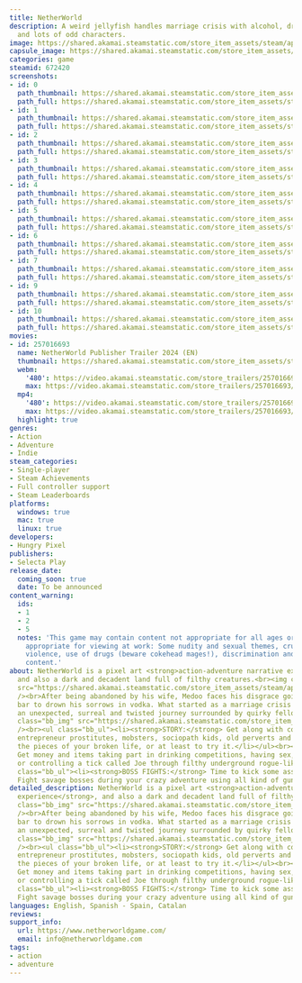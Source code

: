 ```yaml
---
title: NetherWorld
description: A weird jellyfish handles marriage crisis with alcohol, drugs, sex, blows
  and lots of odd characters.
image: https://shared.akamai.steamstatic.com/store_item_assets/steam/apps/672420/header.jpg?t=1732042826
capsule_image: https://shared.akamai.steamstatic.com/store_item_assets/steam/apps/672420/capsule_231x87.jpg?t=1732042826
categories: game
steamid: 672420
screenshots:
- id: 0
  path_thumbnail: https://shared.akamai.steamstatic.com/store_item_assets/steam/apps/672420/ss_995516d1b949882e407641ccbd1e4bde1a004b36.600x338.jpg?t=1732042826
  path_full: https://shared.akamai.steamstatic.com/store_item_assets/steam/apps/672420/ss_995516d1b949882e407641ccbd1e4bde1a004b36.1920x1080.jpg?t=1732042826
- id: 1
  path_thumbnail: https://shared.akamai.steamstatic.com/store_item_assets/steam/apps/672420/ss_f11f135d8410ff4e858d31703a529178e5400212.600x338.jpg?t=1732042826
  path_full: https://shared.akamai.steamstatic.com/store_item_assets/steam/apps/672420/ss_f11f135d8410ff4e858d31703a529178e5400212.1920x1080.jpg?t=1732042826
- id: 2
  path_thumbnail: https://shared.akamai.steamstatic.com/store_item_assets/steam/apps/672420/ss_812053e06c5cca89bc6e59fd7970173b12ae6196.600x338.jpg?t=1732042826
  path_full: https://shared.akamai.steamstatic.com/store_item_assets/steam/apps/672420/ss_812053e06c5cca89bc6e59fd7970173b12ae6196.1920x1080.jpg?t=1732042826
- id: 3
  path_thumbnail: https://shared.akamai.steamstatic.com/store_item_assets/steam/apps/672420/ss_ca2836a488a5a3a9e0fe75a1af6ec6ff085a0d42.600x338.jpg?t=1732042826
  path_full: https://shared.akamai.steamstatic.com/store_item_assets/steam/apps/672420/ss_ca2836a488a5a3a9e0fe75a1af6ec6ff085a0d42.1920x1080.jpg?t=1732042826
- id: 4
  path_thumbnail: https://shared.akamai.steamstatic.com/store_item_assets/steam/apps/672420/ss_0d499bc48d5864610e9b201e4f54c35323eb1d75.600x338.jpg?t=1732042826
  path_full: https://shared.akamai.steamstatic.com/store_item_assets/steam/apps/672420/ss_0d499bc48d5864610e9b201e4f54c35323eb1d75.1920x1080.jpg?t=1732042826
- id: 5
  path_thumbnail: https://shared.akamai.steamstatic.com/store_item_assets/steam/apps/672420/ss_e90aa1e4104c1ac329a3bd7b0efd0dc1c3c2f498.600x338.jpg?t=1732042826
  path_full: https://shared.akamai.steamstatic.com/store_item_assets/steam/apps/672420/ss_e90aa1e4104c1ac329a3bd7b0efd0dc1c3c2f498.1920x1080.jpg?t=1732042826
- id: 6
  path_thumbnail: https://shared.akamai.steamstatic.com/store_item_assets/steam/apps/672420/ss_2b21f16d3139a6e20bdc110699f3db56c314dd88.600x338.jpg?t=1732042826
  path_full: https://shared.akamai.steamstatic.com/store_item_assets/steam/apps/672420/ss_2b21f16d3139a6e20bdc110699f3db56c314dd88.1920x1080.jpg?t=1732042826
- id: 7
  path_thumbnail: https://shared.akamai.steamstatic.com/store_item_assets/steam/apps/672420/ss_3e54a64b861ad89f34ab6f6ca68c5ae4c208f425.600x338.jpg?t=1732042826
  path_full: https://shared.akamai.steamstatic.com/store_item_assets/steam/apps/672420/ss_3e54a64b861ad89f34ab6f6ca68c5ae4c208f425.1920x1080.jpg?t=1732042826
- id: 9
  path_thumbnail: https://shared.akamai.steamstatic.com/store_item_assets/steam/apps/672420/ss_3e9afd7f0c30dbccfe70c0c0cb60069c3925b8e6.600x338.jpg?t=1732042826
  path_full: https://shared.akamai.steamstatic.com/store_item_assets/steam/apps/672420/ss_3e9afd7f0c30dbccfe70c0c0cb60069c3925b8e6.1920x1080.jpg?t=1732042826
- id: 10
  path_thumbnail: https://shared.akamai.steamstatic.com/store_item_assets/steam/apps/672420/ss_90f8c10ae005f82dcb8da6282a16921ad4736587.600x338.jpg?t=1732042826
  path_full: https://shared.akamai.steamstatic.com/store_item_assets/steam/apps/672420/ss_90f8c10ae005f82dcb8da6282a16921ad4736587.1920x1080.jpg?t=1732042826
movies:
- id: 257016693
  name: NetherWorld Publisher Trailer 2024 (EN)
  thumbnail: https://shared.akamai.steamstatic.com/store_item_assets/steam/apps/257016693/movie.293x165.jpg?t=1713975729
  webm:
    '480': https://video.akamai.steamstatic.com/store_trailers/257016693/movie480_vp9.webm?t=1713975729
    max: https://video.akamai.steamstatic.com/store_trailers/257016693/movie_max_vp9.webm?t=1713975729
  mp4:
    '480': https://video.akamai.steamstatic.com/store_trailers/257016693/movie480.mp4?t=1713975729
    max: https://video.akamai.steamstatic.com/store_trailers/257016693/movie_max.mp4?t=1713975729
  highlight: true
genres:
- Action
- Adventure
- Indie
steam_categories:
- Single-player
- Steam Achievements
- Full controller support
- Steam Leaderboards
platforms:
  windows: true
  mac: true
  linux: true
developers:
- Hungry Pixel
publishers:
- Selecta Play
release_date:
  coming_soon: true
  date: To be announced
content_warning:
  ids:
  - 1
  - 2
  - 5
  notes: 'This game may contain content not appropriate for all ages or may not be
    appropriate for viewing at work: Some nudity and sexual themes, crude language,
    violence, use of drugs (beware cokehead mages!), discrimination and general mature
    content.'
about: NetherWorld is a pixel art <strong>action-adventure narrative experience</strong>,
  and also a dark and decadent land full of filthy creatures.<br><img class="bb_img"
  src="https://shared.akamai.steamstatic.com/store_item_assets/steam/apps/672420/extras/Steam_MainPage_Separador_ShitHappens_Medoo_616x100.png?t=1732042826"
  /><br>After being abandoned by his wife, Medoo faces his disgrace going to the nearest
  bar to drown his sorrows in vodka. What started as a marriage crisis will soon become
  an unexpected, surreal and twisted journey surrounded by quirky fellow travelers.<br><br><img
  class="bb_img" src="https://shared.akamai.steamstatic.com/store_item_assets/steam/apps/672420/extras/Steam_MainPage_Separador_Gameplay_Bozky_616x100.png?t=1732042826"
  /><br><ul class="bb_ul"><li><strong>STORY:</strong> Get along with cokehead mages,
  entrepreneur prostitutes, mobsters, sociopath kids, old perverts and more to fix
  the pieces of your broken life, or at least to try it.</li></ul><br><ul class="bb_ul"><li><strong>MINIGAMES:</strong>
  Get money and items taking part in drinking competitions, having sex, shooting stuff
  or controlling a tick called Joe through filthy underground rogue-like dungeons.</li></ul><br><ul
  class="bb_ul"><li><strong>BOSS FIGHTS:</strong> Time to kick some asses! <span class="bb_strike">Survive</span>
  Fight savage bosses during your crazy adventure using all kind of guns… or unarmed!</li></ul>
detailed_description: NetherWorld is a pixel art <strong>action-adventure narrative
  experience</strong>, and also a dark and decadent land full of filthy creatures.<br><img
  class="bb_img" src="https://shared.akamai.steamstatic.com/store_item_assets/steam/apps/672420/extras/Steam_MainPage_Separador_ShitHappens_Medoo_616x100.png?t=1732042826"
  /><br>After being abandoned by his wife, Medoo faces his disgrace going to the nearest
  bar to drown his sorrows in vodka. What started as a marriage crisis will soon become
  an unexpected, surreal and twisted journey surrounded by quirky fellow travelers.<br><br><img
  class="bb_img" src="https://shared.akamai.steamstatic.com/store_item_assets/steam/apps/672420/extras/Steam_MainPage_Separador_Gameplay_Bozky_616x100.png?t=1732042826"
  /><br><ul class="bb_ul"><li><strong>STORY:</strong> Get along with cokehead mages,
  entrepreneur prostitutes, mobsters, sociopath kids, old perverts and more to fix
  the pieces of your broken life, or at least to try it.</li></ul><br><ul class="bb_ul"><li><strong>MINIGAMES:</strong>
  Get money and items taking part in drinking competitions, having sex, shooting stuff
  or controlling a tick called Joe through filthy underground rogue-like dungeons.</li></ul><br><ul
  class="bb_ul"><li><strong>BOSS FIGHTS:</strong> Time to kick some asses! <span class="bb_strike">Survive</span>
  Fight savage bosses during your crazy adventure using all kind of guns… or unarmed!</li></ul>
languages: English, Spanish - Spain, Catalan
reviews:
support_info:
  url: https://www.netherworldgame.com/
  email: info@netherworldgame.com
tags:
- action
- adventure
---
```

